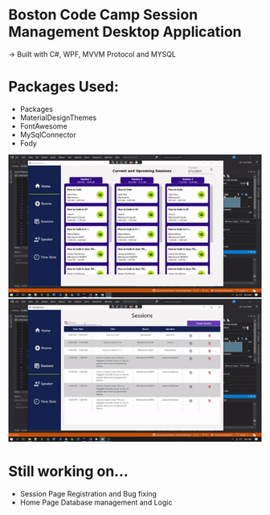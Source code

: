 # Boston Code Camp Session Management Desktop Application 
-> Built with C#, WPF, MVVM Protocol and MYSQL

# Packages Used:
  - Packages
  - MaterialDesignThemes
  - FontAwesome
  - MySqlConnector
  - Fody
  

![](part1.gif)
![](part2.gif)



# Still working on...
  - Session Page Registration and Bug fixing
  - Home Page Database management and Logic
